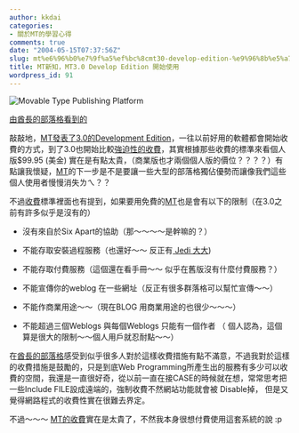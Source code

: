 ```yaml
---
author: kkdai
categories:
- 關於MT的學習心得
comments: true
date: "2004-05-15T07:37:56Z"
slug: mt%e6%96%b0%e7%9f%a5%ef%bc%8cmt30-develop-edition-%e9%96%8b%e5%a7%8b%e4%bd%bf%e7%94%a8
title: MT新知，MT3.0 Develop Edition 開始使用
wordpress_id: 91
---
```


![Movable Type Publishing Platform](http://www.movabletype.org/mt3-logo-small.gif)




[由酋長的部落格看到的](http://www.chieftain.idv.tw/blog/)




敲敲地，[MT發表了3.0的Development
Edition](http://www.movabletype.org/)，一往以前好用的軟體都會開始收費的方式，到了3.0也開始比較[強迫性的收費](http://secure.sixapart.com/)，其實根據那些收費的標準來看個人版$99.95
(美金)
實在是有點太貴，（商業版也才兩個個人版的價位？？？？）有點讓我懷疑，[MT](http://www.movabletype.org/)的下一步是不是要讓一些大型的部落格獨佔優勢而讓像我們這些個人使用者慢慢消失ㄌㄟ？？




不過[收費](http://secure.sixapart.com/)標準裡面也有提到，如果要用免費的[MT](http://www.movabletype.org/)也是會有以下的限制（在3.0之前有許多似乎是沒有的）





  
  * 沒有來自於Six Apart的協助（那～～～～是幹嘛的？）

  
  * 不能存取安裝過程服務（也還好～～ 反正有[
    Jedi 大大](http://jedi.z6i.org/blog/))

  
  * 不能存取付費服務（這個還在看手冊～～
    似乎在舊版沒有什麼付費服務？）

  
  * 不能宣傳你的weblog
    在一些網址（反正有很多群落格可以幫忙宣傳～～）

  
  * 不能作商業用途～～（現在BLOG
    用商業用途的也很少～～～）

  
  * 不能超過三個Weblogs 與每個Weblogs
    只能有一個作者 （
    個人認為，這個算是很大的限制～～個人用戶就忍耐點～～）




在[酋長的部落格](http://www.chieftain.idv.tw/blog/)感受到似乎很多人對於這樣收費措施有點不滿意，不過我對於這樣的收費措施是鼓勵的，只是到底Web
Programming所產生出的服務有多少可以收費的空間，我還是一直很好奇，從以前一直在接CASE的時候就在想，常常思考把一些Include 
FILE設成遠端的，強制收費不然網站功能就會被 Disable掉，
但是又覺得網路程式的收費性實在很難去界定。




不過～～～ [MT的收費](http://secure.sixapart.com/)實在是太貴了，不然我本身很想付費使用這套系統的說 
:p
